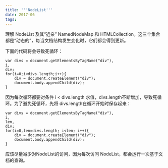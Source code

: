 ```yaml
---
title: '''NodeList'''
date: 2017-06
tags:
---
```


理解 NodeList 及其“近亲” NamedNodeMap 和 HTMLCollection。这三个集合都是“动态的”，每当文档结构发生变化时，它们都会得到更新。

下面的代码将会导致死循环：

    var divs = document.getElementsByTagName("div"),
    i,
    div;
    for(i=0;i<divs.length;i++){
        div = document.createElement("div");
        document.body.appendChild(div);
    }
因为每次循环都要对条件 i < divs.length 求值，divs.length不断增加，导致死循环。为了避免死循环，先将 divs.length在循环开始时保存起来：

    var divs = document.getElementsByTagName("div"),
    i,
    len,
    div;
    for(i=0,len=divs.length; i<len; i++){
        div = document.createElement("div");
        document.body.appendChild(div);
    }

应该尽量减少对NodeList的访问，因为每次访问 NodeList，都会运行一次基于文档的查询。



























